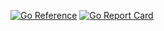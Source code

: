 [![Go Reference](https://pkg.go.dev/badge/github.com/clstb/phi.svg)](https://pkg.go.dev/github.com/clstb/phi)
[![Go Report Card](https://goreportcard.com/badge/github.com/clstb/phi)](https://goreportcard.com/report/github.com/clstb/phi)
